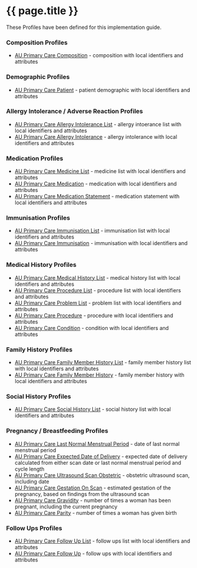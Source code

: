 # {{ page.title }}

These Profiles have been defined for this implementation guide.

### Composition Profiles
* [AU Primary Care Composition](StructureDefinition-AUPrimaryCareComposition.html) - composition with local identifiers and attributes

### Demographic Profiles
* [AU Primary Care Patient](StructureDefinition-AUPrimaryCarePatient.html) - patient demographic with local identifiers and attributes

### Allergy Intolerance / Adverse Reaction Profiles
* [AU Primary Care Allergy Intolerance List](StructureDefinition-AUPrimaryCareAllergyIntoleranceList.html) - allergy intoerance list with local identifiers and attributes
* [AU Primary Care Allergy Intolerance](StructureDefinition-AUPrimaryCareAllergyIntolerance.html) - allergy intolerance with local identifiers and attributes

### Medication Profiles
* [AU Primary Care Medicine List](StructureDefinition-AUPrimaryCareMedicineList.html) - medicine list with local identifiers and attributes
* [AU Primary Care Medication](StructureDefinition-AUPrimaryCareMedication.html) - medication with local identifiers and attributes
* [AU Primary Care Medication Statement](StructureDefinition-AUPrimaryCareMedicationStatement.html) - medication statement with local identifiers and attributes

### Immunisation Profiles
* [AU Primary Care Immunisation List](StructureDefinition-AUPrimaryCareImmunisationList.html) - immunisation list with local identifiers and attributes
* [AU Primary Care Immunisation](StructureDefinition-AUPrimaryCareImmunisation.html) - immunisation with local identifiers and attributes

### Medical History Profiles
* [AU Primary Care Medical History List](StructureDefinition-AUPrimaryCareMedicalhistoryList.html) - medical history list with local identifiers and attributes
* [AU Primary Care Procedure List](StructureDefinition-AUPrimaryCareProcedureList.html) - procedure list with local identifiers and attributes
* [AU Primary Care Problem List](StructureDefinition-AUPrimaryCareProblemList.html) - problem list with local identifiers and attributes
* [AU Primary Care Procedure](StructureDefinition-AUPrimaryCareProcedure.html) - procedure with local identifiers and attributes
* [AU Primary Care Condition](StructureDefinition-AUPrimaryCareCondition.html) - condition with local identifiers and attributes

### Family History Profiles
* [AU Primary Care Family Member History List](StructureDefinition-AUPrimaryCareFamilyMemberHistoryList.html) - family member history list with local identifiers and attributes
* [AU Primary Care Family Member History](StructureDefinition-AUPrimarycareFamilyMemberHistory.html) - family member history with local identifiers and attributes

### Social History Profiles
* [AU Primary Care Social History List](StructureDefinition-AUPrimaryCareSocialHistoryList.html) - social history list with local identifiers and attributes

### Pregnancy / Breastfeeding Profiles
* [AU Primary Care Last Normal Menstrual Period](StructureDefinition-AUPrimaryCareObservation-lnmp.html) - date of last normal menstrual period
* [AU Primary Care Expected Date of Delivery](StructureDefinition-AUPrimaryCareObservation-edd.html) - expected date of delivery calculated from either scan date or last normal menstrual period and cycle length
* [AU Primary Care Ultrasound Scan Obstetric](StructureDefinition-AUPrimaryCareProcedure-ultrasoundscanobstetric.html) - obstetric ultrasound scan, including date
* [AU Primary Care Gestation On Scan](StructureDefinition-AUPrimaryCareObservation-gestationonscan.html) - estimated gestation of the pregnancy, based on findings from the ultrasound scan
* [AU Primary Care Gravidity](StructureDefinition-AUPrimaryCareObservation-gravidity.html) - number of times a woman has been pregnant, including the current pregnancy
* [AU Primary Care Parity](StructureDefinition-AUPrimaryCareObservation-parity.html) - number of times a woman has given birth

### Follow Ups Profiles
* [AU Primary Care Follow Up List](StructureDefinition-AUPrimaryCareFollowupList.html) - follow ups list with local identifiers and attributes
* [AU Primary Care Follow Up](StructureDefinition-AUPrimaryCareFollowup.html) - follow ups with local identifiers and attributes

